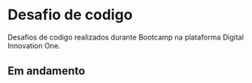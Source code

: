 # Desafio de codigo

 Desafios de codigo realizados durante Bootcamp na plataforma Digital Innovation One.

## Em andamento
